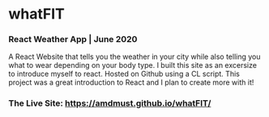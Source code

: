 # whatFIT 
### React Weather App | June 2020

A React Website that tells you the weather in your city while also telling you what to wear depending on your body type.
I built this site as an excersize to introduce myself to react. Hosted on Github using a CL script. 
This project was a great introduction to React and I plan to create more with it!

###
### The Live Site: https://amdmust.github.io/whatFIT/
